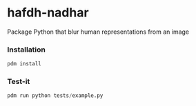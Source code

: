 # hafdh-nadhar

Package Python that blur human representations from an image


### Installation

```py
pdm install
```

### Test-it

```py
pdm run python tests/example.py
```